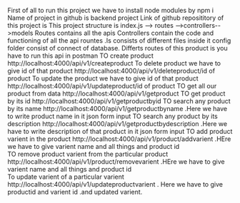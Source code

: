 First of all to run this project we  have to  install node modules by npm i
Name of project in github is backend project 
Link of github reposititory of this project is 
This project structure is index.js  --> routes -->controllers-->models
Routes contains all the apis 
Controllers contain the code and functioning of all the api rountes .Is consists of different files inside it 
config folder consist of connect of database.
Differts routes of this product is
you have to run this api in postman 
TO create product http://localhost:4000/api/v1/createproduct
To  delete product we have to give id of that product http://localhost:4000/api/v1/deleteproduct/id of product
To update the product we have to give id of that product  http://localhost:4000/api/v1/updateproduct/id of product
TO get all our product from data http://localhost:4000/api/v1/getproduct
TO get product by its id http://localhost:4000/api/v1/getproductbyid
TO search any product by its name http://localhost:4000/api/v1/getproductbyname .Here we have to write product name in it json form input
TO search any product by its description http://localhost:4000/api/v1/getproductbydescription .Here we have to write description of  that  product in it json form input
TO add product varient  in the product http://localhost:4000/api/v1/product/addvarient .HEre we have to give varient name and all things and product id  
TO remove product varient from the particular product http://localhost:4000/api/v1/product/removevarient  .HEre we have to give varient name and all things and product id  
To update varient of a particular varient    http://localhost:4000/api/v1/updateproductvarient . Here we have to give productid and varient id .and updated varient.


